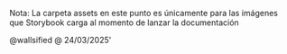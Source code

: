 Nota: La carpeta assets en este punto es únicamente para las imágenes que Storybook carga al momento de lanzar la
documentación

@wallsified @ 24/03/2025'
